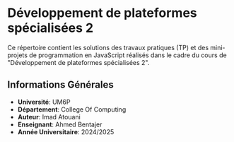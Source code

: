 # Développement de plateformes spécialisées 2

Ce répertoire contient les solutions des travaux pratiques (TP) et des mini-projets de programmation en JavaScript réalisés dans le cadre du cours de "Développement de plateformes spécialisées 2".

## Informations Générales

- **Université**: UM6P  
- **Département**: College Of Computing
- **Auteur**: Imad Atouani
- **Enseignant**: Ahmed Bentajer
- **Année Universitaire**: 2024/2025
